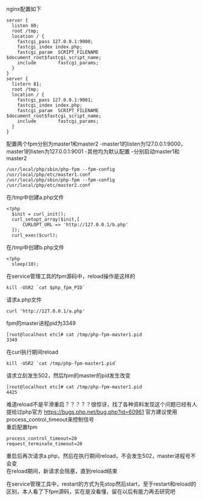 nginx配置如下
```
server {
  listen 80;
  root /tmp;
  location / {
    fastcgi_pass 127.0.0.1:9000;
    fastcgi_index index.php;
    fastcgi_param  SCRIPT_FILENAME  $document_root$fastcgi_script_name;
    include        fastcgi_params;
  }
}
server {
  listern 81;
  root /tmp;
  location / {
    fastcgi_pass 127.0.0.1:9001;
    fastcgi_index index.php;
    fastcgi_param  SCRIPT_FILENAME  $document_root$fastcgi_script_name;
    include        fastcgi_params;
  }
}
```
配置两个fpm分别为master1和master2
-master1的listen为127.0.0.1:9000，master1的listen为127.0.0.1:9001
-其他均为默认配置
-分别启动master1和master2
```
/usr/local/php/sbin/php-fpm --fpm-config /usr/local/php/etc/master1.conf
/usr/local/php/sbin/php-fpm --fpm-config /usr/local/php/etc/master2.conf
```
在/tmp中创建a.php文件
```
<?php
  $init = curl_init();
  curl_setopt_array($init,[
      CURLOPT_URL => 'http://127.0.0.1/b.php'
  ]);
  curl_exec($curl);
```
在/tmp中创建b.php文件
```
<?php
  sleep(10);
```
在service管理工具的fpm源码中，reload操作是这样的
```
kill -USR2 `cat $php_fpm_PID`
```
请求a.php文件
```
curl 'http://127.0.0.1/a.php'
```
fpm的master进程pid为3349
```
[root@localhost etc]# cat /tmp/php-fpm-master1.pid                                                
3349
```
在curl执行期间reload
```
kill -USR2 `cat /tmp/php-fpm-master1.pid`
```
请求立刻发生502，然后fpm的master的pid发生改变
```
[root@localhost etc]# cat /tmp/php-fpm-master1.pid                                                
4425
```
难道reload不是平滑重启？？？？？很惊讶，找了各种资料发现这个问题已经有人提给过php官方
https://bugs.php.net/bug.php?id=60961
官方建议使用process_control_timeout来控制信号  
重启配置fpm
```
process_control_timeout=20
request_terminate_timeout=20
```
重启后再次请求a.php，然后在执行期间reload，不会发生502，master进程号不会变  
在reload期间，新请求会阻塞，直到reload结束  
  
在service管理工具中，restart的方式为先stop然后start，至于restart和reload的区别，本人看了下fpm源码，实在是没看懂，留在以后有能力再去研究吧
